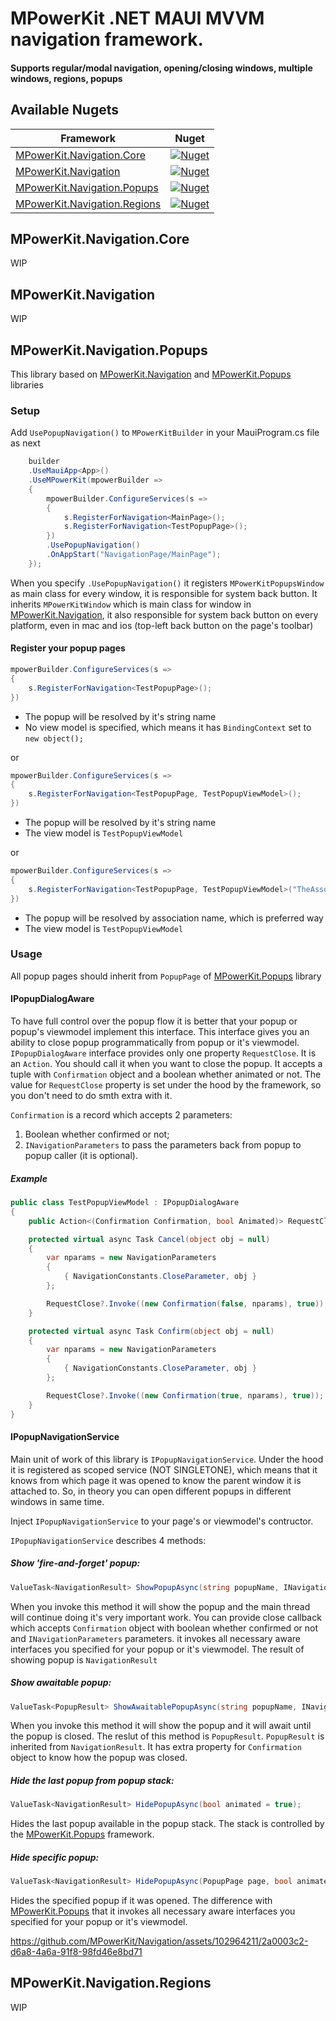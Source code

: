# MPowerKit .NET MAUI MVVM navigation framework. 

#### Supports regular/modal navigation, opening/closing windows, multiple windows, regions, popups

## Available Nugets

| Framework | Nuget |
|-|-|
| [MPowerKit.Navigation.Core](#MPowerKit.Navigation.Core) | [![Nuget](https://img.shields.io/nuget/v/MPowerKit.Navigation.Core)](https://www.nuget.org/packages/MPowerKit.Navigation.Core) |
| [MPowerKit.Navigation](#MPowerKit.Navigation) | [![Nuget](https://img.shields.io/nuget/v/MPowerKit.Navigation)](https://www.nuget.org/packages/MPowerKit.Navigation) |
| [MPowerKit.Navigation.Popups](#MPowerKit.Navigation.Popups) | [![Nuget](https://img.shields.io/nuget/v/MPowerKit.Navigation.Popups)](https://www.nuget.org/packages/MPowerKit.Navigation.Popups) |
| [MPowerKit.Navigation.Regions](#MPowerKit.Navigation.Regions) | [![Nuget](https://img.shields.io/nuget/v/MPowerKit.Regions)](https://www.nuget.org/packages/MPowerKit.Regions) |

## MPowerKit.Navigation.Core

WIP

## MPowerKit.Navigation

WIP

## MPowerKit.Navigation.Popups

This library based on [MPowerKit.Navigation](#MPowerKit.Navigation) and [MPowerKit.Popups](https://github.com/MPowerKit/Popups) libraries

### Setup

Add ```UsePopupNavigation()``` to ```MPowerKitBuilder``` in your MauiProgram.cs file as next

```csharp
    builder
    .UseMauiApp<App>()
    .UseMPowerKit(mpowerBuilder =>
    {
        mpowerBuilder.ConfigureServices(s =>
        {
            s.RegisterForNavigation<MainPage>();
            s.RegisterForNavigation<TestPopupPage>();
        })
        .UsePopupNavigation()
        .OnAppStart("NavigationPage/MainPage");
    });
```

When you specify ```.UsePopupNavigation()``` it registers ```MPowerKitPopupsWindow``` as main class for every window, it is responsible for system back button.
It inherits ```MPowerKitWindow``` which is main class for window in [MPowerKit.Navigation](#MPowerKit.Navigation), it also responsible for system back button on every platform, even in mac and ios (top-left back button on the page's toolbar)

#### Register your popup pages

```csharp
mpowerBuilder.ConfigureServices(s =>
{
    s.RegisterForNavigation<TestPopupPage>();
})
```

- The popup will be resolved by it's string name
- No view model is specified, which means it has ```BindingContext``` set to ```new object();```

or

```csharp
mpowerBuilder.ConfigureServices(s =>
{
    s.RegisterForNavigation<TestPopupPage, TestPopupViewModel>();
})
```

- The popup will be resolved by it's string name
- The view model is ```TestPopupViewModel```

or

```csharp
mpowerBuilder.ConfigureServices(s =>
{
    s.RegisterForNavigation<TestPopupPage, TestPopupViewModel>("TheAssociationNameForYourPopup");
})
```

- The popup will be resolved by association name, which is preferred way
- The view model is ```TestPopupViewModel```

### Usage

All popup pages should inherit from ```PopupPage``` of [MPowerKit.Popups](https://github.com/MPowerKit/Popups) library

#### IPopupDialogAware

To have full control over the popup flow it is better that your popup or popup's viewmodel implement this interface. This interface gives you an ability to close popup programmatically from popup or it's viewmodel.
```IPopupDialogAware``` interface provides only one property ```RequestClose```. It is an ```Action```. You should call it when you want to close the popup. It accepts a tuple with ```Confirmation``` object and a boolean whether animated or not.
The value for ```RequestClose``` property is set under the hood by the framework, so you don't need to do smth extra with it.

```Confirmation``` is a record which accepts 2 parameters: 
1. Boolean whether confirmed or not; 
2. ```INavigationParameters``` to pass the parameters back from popup to popup caller (it is optional).

##### Example

```csharp
public class TestPopupViewModel : IPopupDialogAware
{
    public Action<(Confirmation Confirmation, bool Animated)> RequestClose { get; set; }

    protected virtual async Task Cancel(object obj = null)
    {
        var nparams = new NavigationParameters
        {
            { NavigationConstants.CloseParameter, obj }
        };

        RequestClose?.Invoke((new Confirmation(false, nparams), true));
    }

    protected virtual async Task Confirm(object obj = null)
    {
        var nparams = new NavigationParameters
        {
            { NavigationConstants.CloseParameter, obj }
        };

        RequestClose?.Invoke((new Confirmation(true, nparams), true));
    }
}
```

#### IPopupNavigationService

Main unit of work of this library is ```IPopupNavigationService```. Under the hood it is registered as scoped service (NOT SINGLETONE), which means that it knows from which page it was opened to know the parent window it is attached to.
So, in theory you can open different popups in different windows in same time.

Inject ```IPopupNavigationService``` to your page's or viewmodel's contructor.

```IPopupNavigationService``` describes 4 methods:

##### Show 'fire-and-forget' popup:
```csharp
ValueTask<NavigationResult> ShowPopupAsync(string popupName, INavigationParameters? parameters = null, bool animated = true, Action<Confirmation>? closeAction = null);
```
When you invoke this method it will show the popup and the main thread will continue doing it's very important work. 
You can provide close callback which accepts ```Confirmation``` object with boolean whether confirmed or not and ```INavigationParameters``` parameters.
it invokes all necessary aware interfaces you specified for your popup or it's viewmodel.
The result of showing popup is ```NavigationResult```

##### Show awaitable popup:
```csharp
ValueTask<PopupResult> ShowAwaitablePopupAsync(string popupName, INavigationParameters? parameters = null, bool animated = true);
```
When you invoke this method it will show the popup and it will await until the popup is closed.
The reslut of this method is ```PopupResult```. ```PopupResult``` is inherited from ```NavigationResult```. It has extra property for ```Confirmation``` object to know how the popup was closed.

##### Hide the last popup from popup stack:

```csharp
ValueTask<NavigationResult> HidePopupAsync(bool animated = true);
```

Hides the last popup available in the popup stack. The stack is controlled by the [MPowerKit.Popups](https://github.com/MPowerKit/Popups) framework.

##### Hide specific popup:

```csharp
ValueTask<NavigationResult> HidePopupAsync(PopupPage page, bool animated = true);
```

Hides the specified popup if it was opened.
The difference with [MPowerKit.Popups](https://github.com/MPowerKit/Popups) that it invokes all necessary aware interfaces you specified for your popup or it's viewmodel.

https://github.com/MPowerKit/Navigation/assets/102964211/2a0003c2-d6a8-4a6a-91f8-98fd46e8bd71

## MPowerKit.Navigation.Regions

WIP